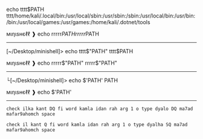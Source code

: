 echo tttt$PATH
tttt/home/kali/.local/bin:/usr/local/sbin:/usr/sbin:/sbin:/usr/local/bin:/usr/bin:/bin:/usr/local/games:/usr/games:/home/kali/.dotnet/tools

мιηιѕнєℓℓ ❱ echo rrrrr$PATH
rrrrr$PATH

----------------------------

[~/Desktop/minishell]> echo tttt$"PATH"
tttt$PATH

мιηιѕнєℓℓ ❱ echo rrrrr$"PATH"
rrrrr$"PATH"

----------------------------

└[~/Desktop/minishell]> echo $'PATH'
PATH

мιηιѕнєℓℓ ❱ echo $'PATH'

----------------------------




```
check ilka kant DQ fi word kamla idan rah arg 1 o type dyalo DQ ma7ad mafar9ahomch space
```


```
check il kant Q fi word kamla idan rah arg 1 o type dyalha SQ ma7ad mafar9ahomch space
```


